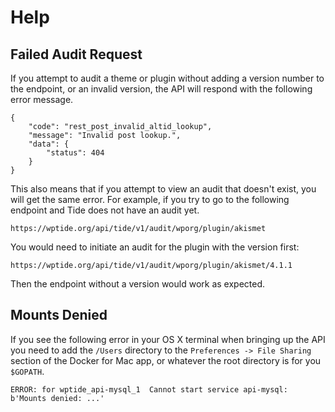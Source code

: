 # Help

## Failed Audit Request

If you attempt to audit a theme or plugin without adding a version number to the endpoint, or an invalid version, the API will respond with the following error message.

```
{
    "code": "rest_post_invalid_altid_lookup",
    "message": "Invalid post lookup.",
    "data": {
        "status": 404
    }
}
```

This also means that if you attempt to view an audit that doesn't exist, you will get the same error. For example, if you try to go to the following endpoint and Tide does not have an audit yet.

```
https://wptide.org/api/tide/v1/audit/wporg/plugin/akismet
```

You would need to initiate an audit for the plugin with the version first:

```
https://wptide.org/api/tide/v1/audit/wporg/plugin/akismet/4.1.1
```

Then the endpoint without a version would work as expected.

## Mounts Denied

If you see the following error in your OS X terminal when bringing up the API you need to add the `/Users` directory to the `Preferences -> File Sharing` section of the Docker for Mac app, or whatever the root directory is for you `$GOPATH`.

```
ERROR: for wptide_api-mysql_1  Cannot start service api-mysql: b'Mounts denied: ...'
```